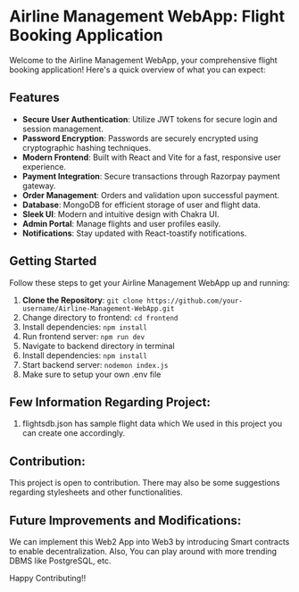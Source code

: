 # Airline Management WebApp: Flight Booking Application

Welcome to the Airline Management WebApp, your comprehensive flight booking application! Here's a quick overview of what you can expect:

## Features

- **Secure User Authentication**: Utilize JWT tokens for secure login and session management.
- **Password Encryption**: Passwords are securely encrypted using cryptographic hashing techniques.
- **Modern Frontend**: Built with React and Vite for a fast, responsive user experience.
- **Payment Integration**: Secure transactions through Razorpay payment gateway.
- **Order Management**: Orders and validation upon successful payment.
- **Database**: MongoDB for efficient storage of user and flight data.
- **Sleek UI**: Modern and intuitive design with Chakra UI.
- **Admin Portal**: Manage flights and user profiles easily.
- **Notifications**: Stay updated with React-toastify notifications.

## Getting Started

Follow these steps to get your Airline Management WebApp up and running:

1. **Clone the Repository**:
   ```git clone https://github.com/your-username/Airline-Management-WebApp.git```
2. Change directory to frontend:
```cd frontend```
3. Install dependencies:
```npm install```
4. Run frontend server:
```npm run dev```
6. Navigate to backend directory in terminal
7. Install dependencies:
```npm install```
8. Start backend server:
```nodemon index.js```
9. Make sure to setup your own .env file



## Few Information Regarding Project:

1. flightsdb.json has sample flight data which We used in this project you can create one accordingly.

## Contribution:

This project is open to contribution. There may also be some suggestions regarding stylesheets and other functionalities.

## Future Improvements and Modifications:

We can implement this Web2 App into Web3 by introducing Smart contracts to enable decentralization.
Also, You can play around with more trending DBMS like PostgreSQL, etc.

Happy Contributing!!




